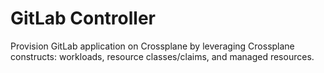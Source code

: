 # GitLab Controller
Provision GitLab application on Crossplane by leveraging Crossplane constructs: 
workloads, resource classes/claims, and managed resources. 
